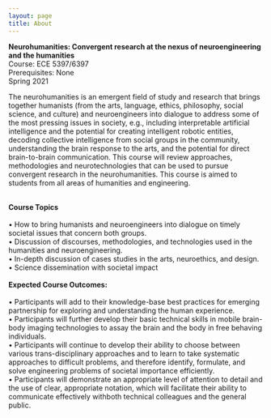 ```yaml
---
layout: page
title: About
---
```

<b>Neurohumanities: Convergent research at the nexus of neuroengineering and the humanities</b>
<br>
Course: ECE 5397/6397
<br>
Prerequisites: None
<br>
Spring 2021
<br>

The neurohumanities is an emergent field of study and research that brings together humanists (from the arts,
language, ethics, philosophy, social science, and culture) and neuroengineers into dialogue to address some of
the most pressing issues in society, e.g., including interpretable artificial intelligence and the potential for
creating intelligent robotic entities, decoding collective intelligence from social groups in the community,
understanding the brain response to the arts, and the potential for direct brain-to-brain communication. This
course will review approaches, methodologies and neurotechnologies that can be used to pursue convergent
research in the neurohumanities. This course is aimed to students from all areas of humanities and engineering.

<br>
<b>Course Topics</b>
<br>
<br>
• How to bring humanists and neuroengineers into dialogue on timely societal issues that concern
both groups.
<br>
• Discussion of discourses, methodologies, and technologies used in the humanities and
neuroengineering.
<br>
• In-depth discussion of cases studies in the arts, neuroethics, and design.
<br>
• Science dissemination with societal impact
<br>
<br>
<b>Expected Course Outcomes:</b>
<br>
<br>
• Participants will add to their knowledge-base best practices for emerging partnership for
exploring and understanding the human experience.
<br>
• Participants will further develop their basic technical skills in mobile brain-body imaging
technologies to assay the brain and the body in free behaving individuals.
<br>
• Participants will continue to develop their ability to choose between various trans-disciplinary
approaches and to learn to take systematic approaches to difficult problems, and therefore 
identify, formulate, and solve engineering problems of societal importance efficiently.
<br>
• Participants will demonstrate an appropriate level of attention to detail and the use of clear,
appropriate notation, which will facilitate their ability to communicate effectively withboth
technical colleagues and the general public.
<br>

